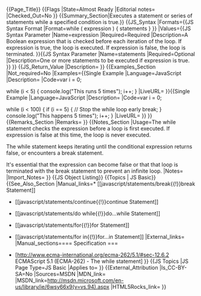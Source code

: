 {{Page_Title}}
{{Flags
|State=Almost Ready
|Editorial notes=
|Checked_Out=No
}}
{{Summary_Section|Executes a statement or series of statements while a specified condition is true.}}
{{JS_Syntax
|Formats={{JS Syntax Format
|Format=while ( expression ) {
  statements
}
}}
|Values={{JS Syntax Parameter
|Name=expression
|Required=Required
|Description=A Boolean expression that is checked before each iteration of the loop. If expression is true, the loop is executed. If expression is false, the loop is terminated.
}}{{JS Syntax Parameter
|Name=statements
|Required=Optional
|Description=One or more statements to be executed if expression is true.
}}
}}
{{JS_Return_Value
|Description=
}}
{{Examples_Section
|Not_required=No
|Examples={{Single Example
|Language=JavaScript
|Description=
|Code=var i = 0;

while (i < 5) {
  console.log("This runs 5 times");
  i++;
}
|LiveURL=
}}{{Single Example
|Language=JavaScript
|Description=
|Code=var i = 0;

while (i < 100) {
  if (i == 5) {
    // Stop the while loop early
    break;
  }
  console.log("This happens 5 times");
  i++;
}
|LiveURL=
}}
}}
{{Remarks_Section
|Remarks=
}}
{{Notes_Section
|Usage=The while statement checks the expression before a loop is first executed. If expression is false at this time, the loop is never executed.

The while statement keeps iterating until the conditional expression returns false, or encounters a break statement.

It's essential that the expression can become false or that that loop is terminated with the break statement to prevent an infinite loop.
|Notes=
|Import_Notes=
}}
{{JS Object Listing}}
{{Topics | JS Basic}}
{{See_Also_Section
|Manual_links=* [[javascript/statements/break{{!}}break Statement]]
* [[javascript/statements/continue{{!}}continue Statement]]
* [[javascript/statements/do while{{!}}do...while Statement]]
* [[javascript/statements/for{{!}}for Statement]]
* [[javascript/statements/for in{{!}}for...in Statement]]
|External_links=
|Manual_sections==== Specification ===

* [http://www.ecma-international.org/ecma-262/5.1/#sec-12.6.2 ECMAScript 5.1 (ECMA-262) - The while statement]
}}
{{JS Topics
|JS Page Type=JS Basic
|Applies to=
}}
{{External_Attribution
|Is_CC-BY-SA=No
|Sources=MSDN
|MDN_link=
|MSDN_link=http://msdn.microsoft.com/en-us/library/ie/6wsy66x9(v=vs.94).aspx
|HTML5Rocks_link=
}}